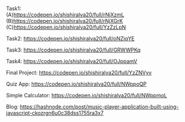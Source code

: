 Task1:        
              (A)https://codepen.io/shishiralva20/full/rNjXzmL 
       </br>
              (B)https://codepen.io/shishiralva20/full/rNjXGrK 
       </br>
              (C)https://codepen.io/shishiralva20/full/YzZzLpN </br>

Task2:           https://codepen.io/shishiralva20/full/oNZjqYE </br>

Task3:           https://codepen.io/shishiralva20/full/GRWWPKq </br>

Task4:           https://codepen.io/shishiralva20/full/OJppamV

Final Project:   https://codepen.io/shishiralva20/full/YzZNVyv

Quiz App:        https://codepen.io/shishiralva20/full/NWppoQP

Simple Calculator:      https://codepen.io/shishiralva20/full/NWppmoL

Blog:            https://hashnode.com/post/music-player-application-built-using-javascript-ckozrgn6u0c38dss1755ra3x7
